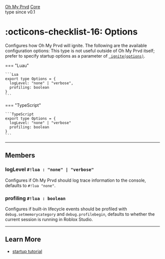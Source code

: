 <div class="ompdoc-reference-breadcrumbs">
<a href="../../">Oh My Prvd</a>
<a href="../">Core</a>
</div>

<div class="ompdoc-reference-tags">
<span class="ompdoc-reference-highlight">type</span>
<span class="ompdoc-reference-since">since v0.1</span>
</div>

# :octicons-checklist-16: Options

Configures how Oh My Prvd will ignite. The following are the available
configuration options: This type is not useful outside of Oh My Prvd itself;
prefer to specify startup options as a parameter of [`
ignite(options)`](../providers/use.md).

=== "Luau"

    ```Lua
    export type Options = {
      logLevel: "none" | "verbose",
      profiling: boolean
    }
    ```

=== "TypeScript"

    ```TypeScript
    export type Options = {
      logLevel: "none" | "verbose"
      profiling: boolean
    }
    ```

---

## Members

### logLevel `#!lua : "none" | "verbose"`

Configures if Oh My Prvd should log trace information to the console, defaults
to `#!lua "none"`.

### profiling `#!lua : boolean`

Configures if built-in lifecycle events should be profiled with
`debug.setmemorycategory` and `debug.profilebegin`, defaults to whether the
current session is running in Roblox Studio.

---

## Learn More

- [startup tutorial](../../../tutorials/fundamentals/startup.md)
